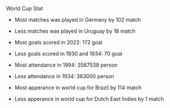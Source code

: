 World Cup Stat

- Most matches was played in Germany by 102 match
- Less matches was played in Uruguay by 18 match

- Most goals scored in 2022: 172 goal
- Less goals scored in 1930 and 1934: 70 goal

- Most attendance in 1994: 3587538 person
- Less attendance in 1934: 363000 person

- Most apperance in world cup for Brazil by 114 match
- Less apperance in world cup for Dutch East Indies by 1 match
